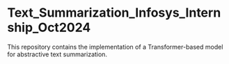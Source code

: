 # Text_Summarization_Infosys_Internship_Oct2024
This repository contains the implementation of a Transformer-based model for abstractive text summarization.
